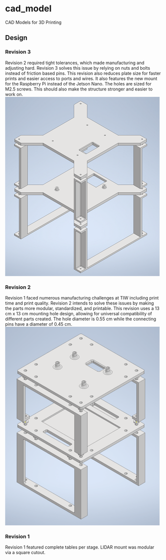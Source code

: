 # cad_model
CAD Models for 3D Printing

## Design
### Revision 3
Revision 2 required tight tolerances, which made manufacturing and adjusting hard. Revision 3 solves this issue by relying on nuts and bolts instead of friction based pins. This revision also reduces plate size for faster prints and easier access to ports and wires. It also features the new mount for the Raspberry Pi instead of the Jetson Nano. The holes are sized for M2.5 screws. This should also make the structure stronger and easier to work on.
![Revision 2 Image](https://github.com/APSCL/cad_model/blob/main/images/revision3.PNG?raw=true) 

### Revision 2
Revision 1 faced numerous manufacturing challenges at TIW including print time and print quality. Revision 2 intends to solve these issues by making the parts more modular, standardized, and printable. This revision uses a 13 cm x 13 cm mounting hole design, allowing for universal compatibility of different parts created. The hole diameter is 0.55 cm while the connecting pins have a diameter of 0.45 cm. 
![Revision 2 Image](https://github.com/APSCL/cad_model/blob/main/images/revision2.PNG?raw=true) 

### Revision 1
Revision 1 featured complete tables per stage. LIDAR mount was modular via a square cutout.
